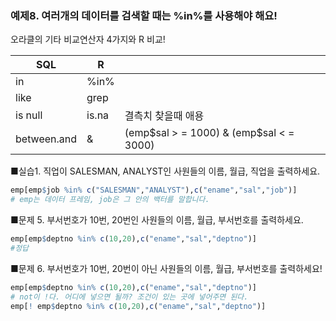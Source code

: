 ### 예제8. 여러개의 데이터를 검색할 때는 %in%를 사용해야 해요!

오라클의 기타 비교연산자 4가지와 R 비교!

| SQL | R |  |
| --- | --- | --- |
| in | %in% |  |
| like | grep |  |
| is null | is.na | 결측치 찾을때 애용 |
| between.and | & | (emp$sal > = 1000) & (emp$sal < = 3000) |

■실습1. 직업이 SALESMAN, ANALYST인 사원들의 이름, 월급, 직업을 출력하세요.

```r
emp[emp$job %in% c("SALESMAN","ANALYST"),c("ename","sal","job")]
# emp는 데이터 프레임, job은 그 안의 백터를 말합니다.
```

■문제 5. 부서번호가 10번, 20번인 사원들의 이름, 월급, 부서번호를 출력하세요.

```r
emp[emp$deptno %in% c(10,20),c("ename","sal","deptno")]
#정답
```

■문제 6. 부서번호가 10번, 20번이 아닌 사원들의 이름, 월급, 부서번호를 출력하세요!

```r
emp[emp$deptno %in% c(10,20),c("ename","sal","deptno")]
# not이 !다. 어디에 넣으면 될까? 조건이 있는 곳에 넣어주면 된다.
emp[! emp$deptno %in% c(10,20),c("ename","sal","deptno")]
```


